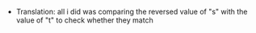 - Translation:
    all i did was comparing the reversed value of "s" with the value of "t" to check whether they match

